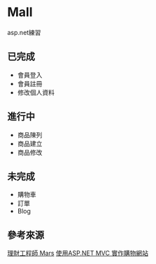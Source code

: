 # Mall
asp.net練習

## 已完成

* 會員登入
* 會員註冊
* 修改個人資料

## 進行中

* 商品陳列
* 商品建立
* 商品修改

## 未完成

* 購物車
* 訂單
* Blog


## 參考來源
[理財工程師 Mars](https://blog.hungwin.com.tw/)
[使用ASP.NET MVC 實作購物網站](https://ithelp.ithome.com.tw/users/20091762/ironman/971?page=1)
